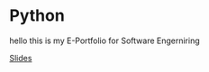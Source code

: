 # Python

hello this is my E-Portfolio for Software Engerniring

[Slides](https://github.com/crptowolf/Python/blob/main/python.html)
